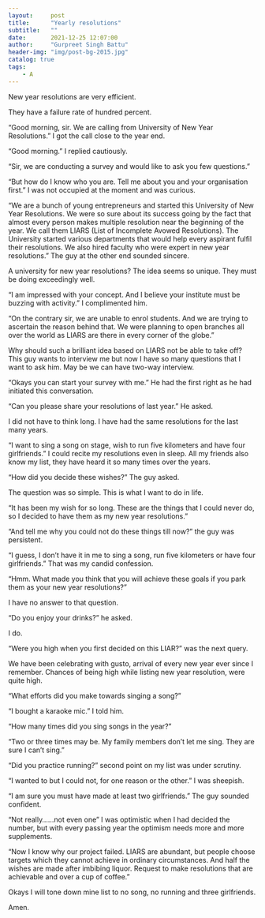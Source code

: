 ```yaml
---
layout:     post
title:      "Yearly resolutions"
subtitle:   ""
date:       2021-12-25 12:07:00
author:     "Gurpreet Singh Battu"
header-img: "img/post-bg-2015.jpg"
catalog: true
tags:
    - A
---
```


New year resolutions are very efficient.

They have a failure rate of hundred percent.

“Good morning, sir. We are calling from University of New Year Resolutions.” I got the call close to the year end.

“Good morning.” I replied cautiously.

“Sir, we are conducting a survey and would like to ask you few questions.”

“But how do I know who you are. Tell me about you and your organisation first.” I was not occupied at the moment and was curious.

“We are a bunch of young entrepreneurs and started this University of New Year Resolutions. We were so sure about its success going by the fact that almost every person makes multiple resolution near the beginning of the year. We call them LIARS (List of Incomplete Avowed Resolutions). The University started various departments that would help every aspirant fulfil their resolutions. We also hired faculty who were expert in new year resolutions.” The guy at the other end sounded sincere.

A university for new year resolutions? The idea seems so unique. They must be doing exceedingly well.

“I am impressed with your concept. And I believe your institute must be buzzing with activity.” I complimented him.

“On the contrary sir, we are unable to enrol students. And we are trying to ascertain the reason behind that. We were planning to open branches all over the world as LIARS are there in every corner of the globe.”

Why should such a brilliant idea based on LIARS not be able to take off? This guy wants to interview me but now I have so many questions that I want to ask him. May be we can have two-way interview.

“Okays you can start your survey with me.” He had the first right as he had initiated this conversation.

“Can you please share your resolutions of last year.” He asked.

I did not have to think long. I have had the same resolutions for the last many years.

“I want to sing a song on stage, wish to run five kilometers and have four girlfriends.” I could recite my resolutions even in sleep. All my friends also know my list, they have heard it so many times over the years.

“How did you decide these wishes?” The guy asked.

The question was so simple. This is what I want to do in life.

“It has been my wish for so long. These are the things that I could never do, so I decided to have them as my new year resolutions.”

“And tell me why you could not do these things till now?” the guy was persistent.

“I guess, I don’t have it in me to sing a song, run five kilometers or have four girlfriends.” That was my candid confession.

“Hmm. What made you think that you will achieve these goals if you park them as your new year resolutions?”

I have no answer to that question.

“Do you enjoy your drinks?” he asked.

I do.

“Were you high when you first decided on this LIAR?” was the next query.

We have been celebrating with gusto, arrival of every new year ever since I remember. Chances of being high while listing new year resolution, were quite high.

“What efforts did you make towards singing a song?”

“I bought a karaoke mic.” I told him.

“How many times did you sing songs in the year?”

“Two or three times may be. My family members don’t let me sing. They are sure I can’t sing.”

“Did you practice running?” second point on my list was under scrutiny.

“I wanted to but I could not, for one reason or the other.” I was sheepish.

“I am sure you must have made at least two girlfriends.” The guy sounded confident.

“Not really……not even one” I was optimistic when I had decided the number, but with every passing year the optimism needs more and more supplements.

“Now I know why our project failed. LIARS are abundant, but people choose targets which they cannot achieve in ordinary circumstances. And half the wishes are made after imbibing liquor. Request to make resolutions that are achievable and over a cup of coffee.”

Okays I will tone down mine list to no song, no running and three girlfriends.

Amen.
